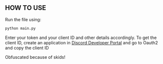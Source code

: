 ## HOW TO USE

Run the file using:
```bash
python main.py
```

Enter your token and your client ID and other details accordingly.
To get the client ID, create an application in [Discord Developer Portal](https://discord.com/developers/applications) and go to Oauth2 and copy the client ID

Obfuscated because of skids!
